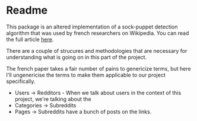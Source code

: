 # Readme
This package is an altered implementation of a sock-puppet detection algorithm that was used by french researchers on Wikipedia.  You can read the full article [here](https://doi-org.proxy.libraries.uc.edu/10.1016/j.knosys.2018.03.002).

There are a couple of strucures and methodologies that are necessary for understanding what is going on in this part of the project.

The french paper takes a fair number of pains to genericize terms, but here I'll ungenericise the terms to make them applicable to our project specifically.

* Users -> Redditors - When we talk about users in the context of this project, we're talking about the 
* Categories -> Subreddits
* Pages -> Subreddits have a bunch of posts on the links.